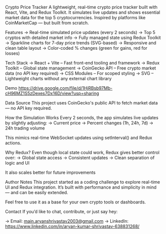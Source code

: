 Crypto Price Tracker
A lightweight, real-time crypto price tracker built with React, Vite, and Redux Toolkit. It simulates live updates and shows essential market data for the top 5 cryptocurrencies. Inspired by platforms like CoinMarketCap — but built from scratch.

Features
-> Real-time simulated price updates (every 2 seconds)
-> Top 5 cryptos with detailed market info
-> Fully managed state using Redux Toolkit
-> Sparkline charts for 7-day price trends (SVG-based)
-> Responsive and clean table layout
-> Color-coded % changes (green for gains, red for losses)

Tech Stack
-> React + Vite – Fast front-end tooling and framework
-> Redux Toolkit – Global state management
-> CoinGecko API – Free crypto market data (no API key required)
-> CSS Modules – For scoped styling
-> SVG – Lightweight charts without any external chart library

Demo 
https://drive.google.com/file/d/1HjRBsb97Mb-cH96MZ1S5zDexes7Dx16D/view?usp=sharing


Data Source
This project uses CoinGecko's public API to fetch market data — no API key required.

How the Simulation Works
Every 2 seconds, the app simulates live updates by slightly adjusting: -> Current price
-> Percent changes (1h, 24h, 7d)
-> 24h trading volume

This mimics real-time WebSocket updates using setInterval() and Redux actions.

Why Redux?
Even though local state could work, Redux gives better control over: -> Global state access
-> Consistent updates
-> Clean separation of logic and UI

It also scales better for future improvements

Author Notes
This project started as a coding challenge to explore real-time UI and Redux integration. It’s built with performance and simplicity in mind — and can be easily extended.

Feel free to use it as a base for your own crypto tools or dashboards.

Contact
If you’d like to chat, contribute, or just say hey:

-> Email: main.aryanshrivastav2003@gmail.com
-> LinkedIn: https://www.linkedin.com/in/aryan-kumar-shrivastav-638831268/


